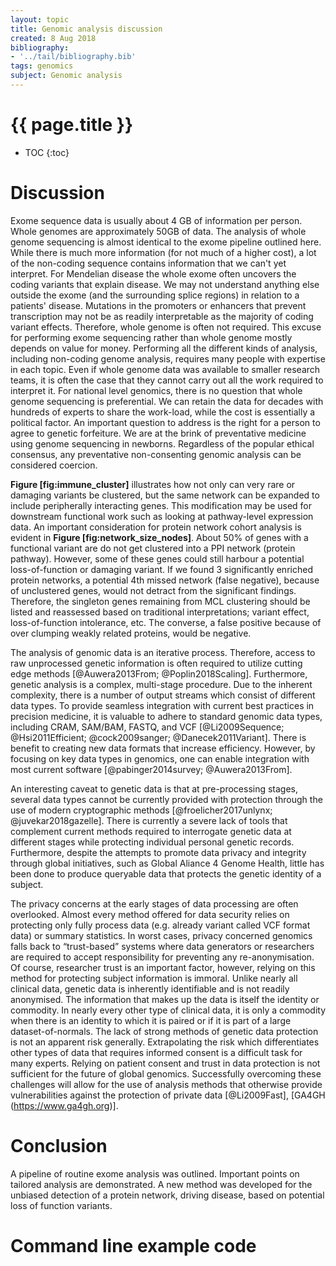 ```yaml
---
layout: topic
title: Genomic analysis discussion
created: 8 Aug 2018
bibliography:
- '../tail/bibliography.bib'
tags: genomics
subject: Genomic analysis
---
```

{{ page.title }}
================

* TOC
{:toc}

# Discussion
Exome sequence data is usually about 4 GB of information per person.
Whole genomes are approximately 50GB of data. The analysis of whole
genome sequencing is almost identical to the exome pipeline outlined
here. While there is much more information (for not much of a higher
cost), a lot of the non-coding sequence contains information that we
can't yet interpret. For Mendelian disease the whole exome often
uncovers the coding variants that explain disease. We may not understand
anything else outside the exome (and the surrounding splice regions) in
relation to a patients' disease. Mutations in the promoters or enhancers
that prevent transcription may not be as readily interpretable as the
majority of coding variant effects. Therefore, whole genome is often not
required. This excuse for performing exome sequencing rather than whole
genome mostly depends on value for money. Performing all the different
kinds of analysis, including non-coding genome analysis, requires many
people with expertise in each topic. Even if whole genome data was
available to smaller research teams, it is often the case that they
cannot carry out all the work required to interpret it. For national
level genomics, there is no question that whole genome sequencing is
preferential. We can retain the data for decades with hundreds of
experts to share the work-load, while the cost is essentially a
political factor. An important question to address is the right for a
person to agree to genetic forfeiture. We are at the brink of
preventative medicine using genome sequencing in newborns. Regardless of
the popular ethical consensus, any preventative non-consenting genomic
analysis can be considered coercion.

**Figure \[fig:immune\_cluster\]** illustrates how not only can very
rare or damaging variants be clustered, but the same network can be
expanded to include peripherally interacting genes. This modification
may be used for downstream functional work such as looking at
pathway-level expression data. An important consideration for protein
network cohort analysis is evident in **Figure
\[fig:network\_size\_nodes\]**. About 50% of genes with a functional
variant are do not get clustered into a PPI network (protein pathway).
However, some of these genes could still harbour a potential
loss-of-function or damaging variant. If we found 3 significantly
enriched protein networks, a potential 4th missed network (false
negative), because of unclustered genes, would not detract from the
significant findings. Therefore, the singleton genes remaining from MCL
clustering should be listed and reassessed based on traditional
interpretations; variant effect, loss-of-function intolerance, etc. The
converse, a false positive because of over clumping weakly related
proteins, would be negative.

The analysis of genomic data is an iterative process. Therefore, access
to raw unprocessed genetic information is often required to utilize
cutting edge methods [@Auwera2013From; @Poplin2018Scaling]. Furthermore,
genetic analysis is a complex, multi-stage procedure. Due to the
inherent complexity, there is a number of output streams which consist
of different data types. To provide seamless integration with current
best practices in precision medicine, it is valuable to adhere to
standard genomic data types, including CRAM, SAM/BAM, FASTQ, and VCF
[@Li2009Sequence; @Hsi2011Efficient; @cock2009sanger; @Danecek2011Variant].
There is benefit to creating new data formats that increase efficiency.
However, by focusing on key data types in genomics, one can enable
integration with most current software
[@pabinger2014survey; @Auwera2013From].

An interesting caveat to genetic data is that at pre-processing stages,
several data types cannot be currently provided with protection through
the use of modern cryptographic methods
[@froelicher2017unlynx; @juvekar2018gazelle]. There is currently a
severe lack of tools that complement current methods required to
interrogate genetic data at different stages while protecting individual
personal genetic records. Furthermore, despite the attempts to promote
data privacy and integrity through global initiatives, such as Global
Aliance 4 Genome Health, little has been done to produce queryable data
that protects the genetic identity of a subject.

The privacy concerns at the early stages of data processing are often
overlooked. Almost every method offered for data security relies on
protecting only fully process data (e.g. already variant called VCF
format data) or summary statistics. In worst cases, privacy concerned
genomics falls back to “trust-based” systems where data generators or
researchers are required to accept responsibility for preventing any
re-anonymisation. Of course, researcher trust is an important factor,
however, relying on this method for protecting subject information is
immoral. Unlike nearly all clinical data, genetic data is inherently
identifiable and is not readily anonymised. The information that makes
up the data is itself the identity or commodity. In nearly every other
type of clinical data, it is only a commodity when there is an identity
to which it is paired or if it is part of a large dataset-of-normals.
The lack of strong methods of genetic data protection is not an apparent
risk generally. Extrapolating the risk which differentiates other types
of data that requires informed consent is a difficult task for many
experts. Relying on patient consent and trust in data protection is not
sufficient for the future of global genomics. Successfully overcoming
these challenges will allow for the use of analysis methods that
otherwise provide vulnerabilities against the protection of private data
[@Li2009Fast], \[GA4GH (https://www.ga4gh.org)\].

# Conclusion
A pipeline of routine exome analysis was outlined. Important points on
tailored analysis are demonstrated. A new method was developed for the
unbiased detection of a protein network, driving disease, based on
potential loss of function variants.

# Command line example code
